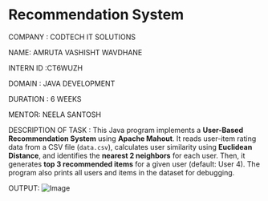 # Recommendation System

COMPANY : CODTECH IT SOLUTIONS

NAME: AMRUTA VASHISHT WAVDHANE

INTERN ID :CT6WUZH

DOMAIN : JAVA DEVELOPMENT

DURATION : 6 WEEKS

MENTOR: NEELA SANTOSH

DESCRIPTION OF TASK : This Java program implements a **User-Based Recommendation System** using **Apache Mahout**. It reads user-item rating data from a CSV file (`data.csv`), calculates user similarity using **Euclidean Distance**, and identifies the **nearest 2 neighbors** for each user. Then, it generates **top 3 recommended items** for a given user (default: User 4). The program also prints all users and items in the dataset for debugging.

OUTPUT:
![Image](https://github.com/user-attachments/assets/874c3788-c894-4474-80f0-f4b16dedda88)
